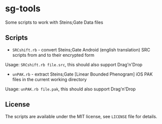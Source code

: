 # sg-tools

Some scripts to work with Steins;Gate Data files

## Scripts

 * `SRCshift.rb` - convert Steins;Gate Android (english translation) SRC scripts
   from and to their encrypted form

  Usage: `SRCshift.rb file.src`, this should also support Drag'n'Drop

 * `unPAK.rb` - extract Steins;Gate [Linear Bounded Phenogram] iOS PAK files in
   the current working directory

  Usage: `unPAK.rb file.pak`, this should also support Drag'n'Drop

## License

The scripts are available under the MIT license, see `LICENSE` file for details.
